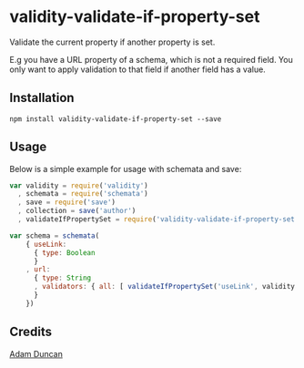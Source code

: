 # validity-validate-if-property-set

Validate the current property if another property is set.

E.g you have a URL property of a schema, which is not a required field.
You only want to apply validation to that field if another field has a value.

## Installation

```
npm install validity-validate-if-property-set --save
```

## Usage

Below is a simple example for usage with schemata and save:

``` js
var validity = require('validity')
  , schemata = require('schemata')
  , save = require('save')
  , collection = save('author')
  , validateIfPropertySet = require('validity-validate-if-property-set')

var schema = schemata(
    { useLink:
      { type: Boolean
      }
    , url:
      { type: String
      , validators: { all: [ validateIfPropertySet('useLink', validity.url) ] }
      }
    })

```

## Credits
[Adam Duncan](https://github.com/microadam/)
